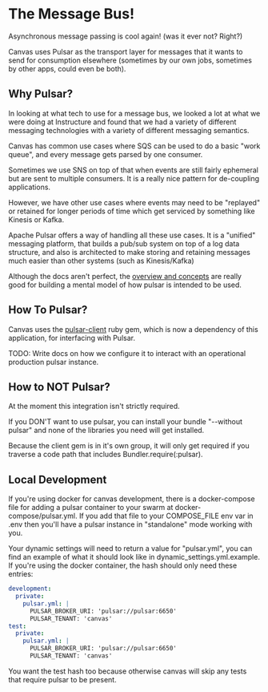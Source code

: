 # The Message Bus!

Asynchronous message passing is cool again! (was it ever not? Right?)

Canvas uses Pulsar as the transport layer for messages that it wants to send
for consumption elsewhere (sometimes by our own jobs, sometimes by other apps,
could even be both).  

## Why Pulsar?

In looking at what tech to use for a message bus, we looked a lot at what we were doing at Instructure and found that we had a variety of different messaging technologies with a variety of different messaging semantics.

Canvas has common use cases where SQS can be used to do a basic "work queue", and every message gets parsed by one consumer.

Sometimes we use SNS on top of that when events are still fairly ephemeral but are sent to multiple consumers. It is a really nice pattern for de-coupling applications.

However, we have other use cases where events may need to be "replayed" or retained for longer periods of time which get serviced by something like Kinesis or Kafka.

Apache Pulsar offers a way of handling all these use cases. It is a "unified" messaging platform, that builds a pub/sub system on top of a log data structure, and also is architected to make storing and retaining messages much easier than other systems (such as Kinesis/Kafka)

Although the docs aren't perfect, the [overview and concepts](https://pulsar.apache.org/docs/en/concepts-overview/) are
really good for building a mental model of how pulsar is intended to be used.

## How To Pulsar?

Canvas uses the [pulsar-client](https://github.com/instructure/pulsar-client-ruby) ruby gem, which is now
a dependency of this application, for interfacing with Pulsar.

TODO: Write docs on how we configure it to interact with an operational production pulsar instance.

## How to NOT Pulsar?

At the moment this integration isn't strictly required.

If you DON'T want to use pulsar, you can install your bundle "--without pulsar"
and none of the libraries you need will get installed.

Because the client gem is in it's own group, it will only get
required if you traverse a code path that includes
Bundler.require(:pulsar).

## Local Development

If you're using docker for canvas development, there is a docker-compose file for adding
a pulsar container to your swarm at docker-compose/pulsar.yml.  If you
add that file to your COMPOSE_FILE env var in .env then you'll have a
pulsar instance in "standalone" mode working with you.

Your dynamic settings will need to return a value for
"pulsar.yml", you can find an example of what it should look like
in dynamic_settings.yml.example.  If you're using the docker container,
the hash should only need these entries:
```yml
development:
  private:
    pulsar.yml: |
      PULSAR_BROKER_URI: 'pulsar://pulsar:6650'
      PULSAR_TENANT: 'canvas'
test:
  private:
    pulsar.yml: |
      PULSAR_BROKER_URI: 'pulsar://pulsar:6650'
      PULSAR_TENANT: 'canvas'
```
You want the test hash too because otherwise canvas will skip any tests
that require pulsar to be present.

